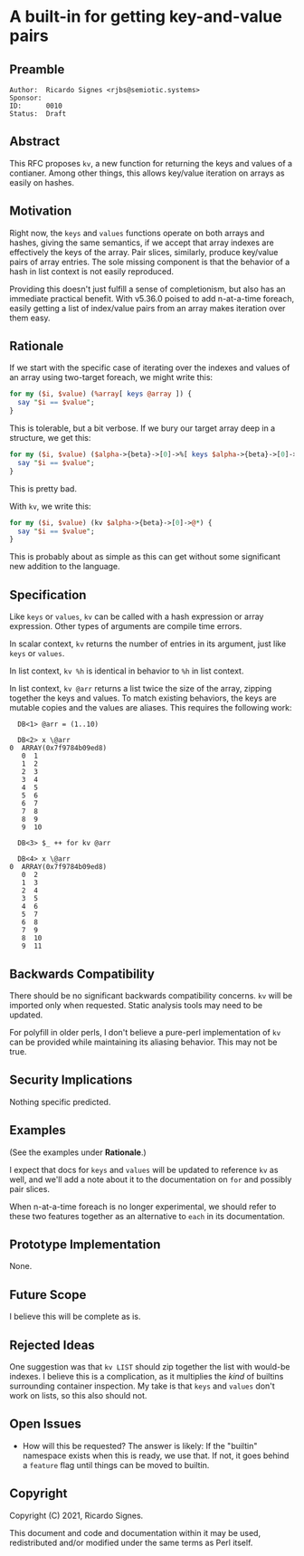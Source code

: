 # A built-in for getting key-and-value pairs

## Preamble

    Author:  Ricardo Signes <rjbs@semiotic.systems>
    Sponsor:
    ID:      0010
    Status:  Draft

## Abstract

This RFC proposes `kv`, a new function for returning the keys and values of a
contianer.  Among other things, this allows key/value iteration on arrays as
easily on hashes.

## Motivation

Right now, the `keys` and `values` functions operate on both arrays and hashes,
giving the same semantics, if we accept that array indexes are effectively the
keys of the array.  Pair slices, similarly, produce key/value pairs of array
entries.  The sole missing component is that the behavior of a hash in list
context is not easily reproduced.

Providing this doesn't just fulfill a sense of completionism, but also has an
immediate practical benefit.  With v5.36.0 poised to add n-at-a-time foreach,
easily getting a list of index/value pairs from an array makes iteration over
them easy.

## Rationale

If we start with the specific case of iterating over the indexes and values of
an array using two-target foreach, we might write this:

```perl
for my ($i, $value) (%array[ keys @array ]) {
  say "$i == $value";
}
```

This is tolerable, but a bit verbose.  If we bury our target array deep in a
structure, we get this:

```perl
for my ($i, $value) ($alpha->{beta}->[0]->%[ keys $alpha->{beta}->[0]->@* ]) {
  say "$i == $value";
}
```

This is pretty bad.

With `kv`, we write this:

```perl
for my ($i, $value) (kv $alpha->{beta}->[0]->@*) {
  say "$i == $value";
}
```

This is probably about as simple as this can get without some significant new
addition to the language.

## Specification

Like `keys` or `values`, `kv` can be called with a hash expression or array
expression.  Other types of arguments are compile time errors.

In scalar context, `kv` returns the number of entries in its argument, just
like `keys` or `values`.

In list context, `kv %h` is identical in behavior to `%h` in list context.

In list context, `kv @arr` returns a list twice the size of the array, zipping
together the keys and values.  To match existing behaviors, the keys are
mutable copies and the values are aliases.  This requires the following work:

```
  DB<1> @arr = (1..10)

  DB<2> x \@arr
0  ARRAY(0x7f9784b09ed8)
   0  1
   1  2
   2  3
   3  4
   4  5
   5  6
   6  7
   7  8
   8  9
   9  10

  DB<3> $_ ++ for kv @arr

  DB<4> x \@arr
0  ARRAY(0x7f9784b09ed8)
   0  2
   1  3
   2  4
   3  5
   4  6
   5  7
   6  8
   7  9
   8  10
   9  11
```

## Backwards Compatibility

There should be no significant backwards compatibility concerns.  `kv` will be
imported only when requested.  Static analysis tools may need to be updated.

For polyfill in older perls, I don't believe a pure-perl implementation of `kv`
can be provided while maintaining its aliasing behavior.  This may not be true.

## Security Implications

Nothing specific predicted.

## Examples

(See the examples under **Rationale**.)

I expect that docs for `keys` and `values` will be updated to reference `kv` as
well, and we'll add a note about it to the documentation on `for` and possibly
pair slices.

When n-at-a-time foreach is no longer experimental, we should refer to these
two features together as an alternative to `each` in its documentation.

## Prototype Implementation

None.

## Future Scope

I believe this will be complete as is.

## Rejected Ideas

One suggestion was that `kv LIST` should zip together the list with would-be
indexes.  I believe this is a complication, as it multiplies the *kind* of
builtins surrounding container inspection.  My take is that `keys` and `values`
don't work on lists, so this also should not.

## Open Issues

* How will this be requested?  The answer is likely: If the "builtin" namespace
  exists when this is ready, we use that.  If not, it goes behind a `feature`
  flag until things can be moved to builtin.

## Copyright

Copyright (C) 2021, Ricardo Signes.

This document and code and documentation within it may be used, redistributed
and/or modified under the same terms as Perl itself.
